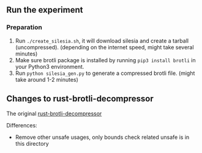 ## Run the experiment
### Preparation
1. Run `./create_silesia.sh`, it will download silesia and create a tarball (uncompressed). (depending on the internet speed, might take several minutes)
2. Make sure brotli package is installed by running `pip3 install brotli` in your Python3 environment.
3. Run `python silesia_gen.py` to generate a compressed brotli file. (might take around 1-2 minutes)

## Changes to rust-brotli-decompressor
The original [rust-brotli-decompressor](https://github.com/dropbox/rust-brotli-decompressor)

Differences:

- Remove other unsafe usages, only bounds check related unsafe is in this directory

